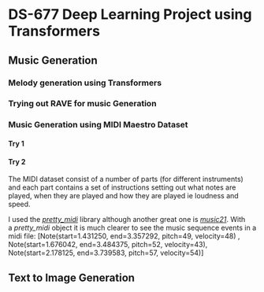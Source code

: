 #  DS-677 Deep Learning Project using Transformers
## Music Generation

### Melody generation using Transformers

### Trying out RAVE for music Generation

### Music Generation using MIDI Maestro Dataset

#### Try 1

#### Try 2

The MIDI dataset consist of a number of parts (for different instruments) and each part contains a set of instructions setting out what notes are played, when they are played and how they are played ie loudness and speed.

I used the [_pretty_midi_](https://github.com/craffel/pretty-midi) library although another great one is [_music21_](http://web.mit.edu/music21/). With a _pretty_midi_ object it is much clearer to see the music sequence events in a midi file:
[Note(start=1.431250, end=3.357292, pitch=49, velocity=48) ,
Note(start=1.676042, end=3.484375, pitch=52, velocity=43),
Note(start=2.178125, end=3.739583, pitch=57, velocity=54)]
## Text to Image Generation
